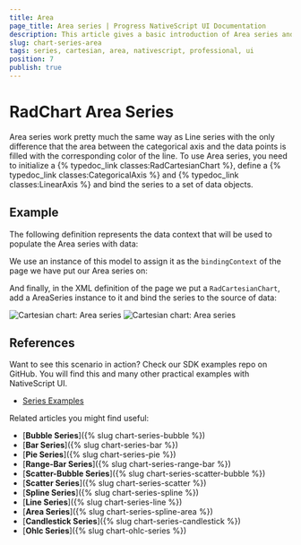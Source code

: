 ```yaml
---
title: Area
page_title: Area series | Progress NativeScript UI Documentation
description: This article gives a basic introduction of Area series and continues with a sample scenario of how Area series are used.
slug: chart-series-area
tags: series, cartesian, area, nativescript, professional, ui
position: 7
publish: true
---
```


# RadChart Area Series
Area series work pretty much the same way as Line series with the only difference that the area between the categorical axis and the data points is filled with the corresponding color of the line. To use Area series, you need to initialize a {% typedoc_link classes:RadCartesianChart %}, define a {% typedoc_link classes:CategoricalAxis %} and {% typedoc_link classes:LinearAxis %} and bind the series to a set of data objects.

## Example
The following definition represents the data context that will be used to populate the Area series with data:

<snippet id='categorical-source'/>

We use an instance of this model to assign it as the `bindingContext` of the page we have put our Area series on:

<snippet id='binding-context-area-series'/>

And finally, in the XML definition of the page we put a `RadCartesianChart`, add a AreaSeries instance to it and bind the series to the source of data:

<snippet id='area-series'/>

![Cartesian chart: Area series](../../../img/ns_ui/area_series_android.png "Area series on Android.") ![Cartesian chart: Area series](../../../img/ns_ui/area_series_ios.png "Area series on iOS.")

## References
Want to see this scenario in action?
Check our SDK examples repo on GitHub. You will find this and many other practical examples with NativeScript UI.

* [Series Examples](https://github.com/NativeScript/nativescript-ui-samples/tree/master/chart/app/examples/series)

Related articles you might find useful:

* [**Bubble Series**]({% slug chart-series-bubble %})
* [**Bar Series**]({% slug chart-series-bar %})
* [**Pie Series**]({% slug chart-series-pie %})
* [**Range-Bar Series**]({% slug chart-series-range-bar %})
* [**Scatter-Bubble Series**]({% slug chart-series-scatter-bubble %})
* [**Scatter Series**]({% slug chart-series-scatter %})
* [**Spline Series**]({% slug chart-series-spline %})
* [**Line Series**]({% slug chart-series-line %})
* [**Area Series**]({% slug chart-series-spline-area %})
* [**Candlestick Series**]({% slug chart-series-candlestick %})
* [**Ohlc Series**]({% slug chart-ohlc-series %})